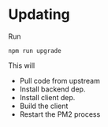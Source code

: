 # Updating
Run

`npm run upgrade`

This will
* Pull code from upstream
* Install backend dep.
* Install client dep.
* Build the client
* Restart the PM2 process